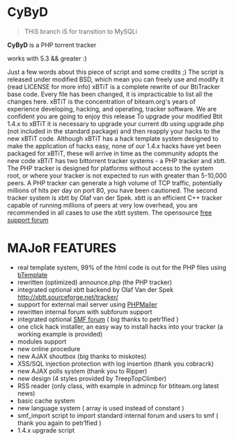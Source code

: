 # CyByD


> THiS branch iS for transition to MySQLi

**CyByD** is a PHP torrent tracker

works with 5.3 && greater :)

Just a few words about this piece of script and some credits ;)
The script is released under modified BSD, which mean you can freely use and
modify it (read LICENSE for more info)
xBTiT is a complete rewrite of our BtiTracker base code. Every file has been changed, it is impracticable to list all the changes here. xBTiT is the concentration of biteam.org's years of experience developing, hacking, and operating, tracker software. We are confident you are going to enjoy this release
To upgrade your modified Btit 1.4.x to xBTiT it is necessary to upgrade your current db using upgrade.php (not included in the standard package) and then reapply your hacks to the new xBTiT code. Although xBTiT has a hack template system designed to make the application of hacks easy, none of our 1.4.x hacks have yet been packaged for xBTiT, these will arrive in time as the community adopts the new code
xBTiT has two bittorrent tracker systems - a PHP tracker and xbtt. The PHP tracker is designed for platforms without access to the system root, or where your tracker is not expected to run with greater than 5-10,000 peers. A PHP tracker can generate a high volume of TCP traffic, potentially millions of hits per day on port 80, you have been cautioned. The second tracker system is xbtt by Olaf van der Spek. xbtt is an efficient C++ tracker capable of running millions of peers at very low overhead, you are recommended in all cases to use the xbtt system.
The opensource [free support forum](http://www.btiteam.org/index.php?action=forum)

# MAJoR FEATURES #

- real template system, 99% of the html code is out for the PHP files using [bTemplate](http://www.massassi.com/bTemplate/)
- rewritten (optimized) announce.php (the PHP tracker)
- integrated optional xbtt backend by Olaf Van der Spek http://xbtt.sourceforge.net/tracker/
- support for external mail server using [PHPMailer](https://github.com/PHPMailer/PHPMailer)
- rewritten internal forum with subforum support
- integrated optional [SMF forum](http://www.simplemachines.org/) ( big thanks to petr1fied )
- one click hack installer, an easy way to install hacks into your tracker (a working example is provided)
- modules support
- new online procedure
- new AJAX shoutbox (big thanks to miskotes)
- XSS/SQL injection protection with log insertion (thank you cobracrk)
- new AJAX polls system (thank you to Ripper)
- new design (4 styles provided by TreepTopClimber)
- RSS reader (only class, with example in admincp for btiteam.org latest news)
- basic cache system
- new language system ( array is used instead of constant )
- smf_import script to import standard internal forum and users to smf ( thank you again to petr1fied )
- 1.4.x upgrade script

